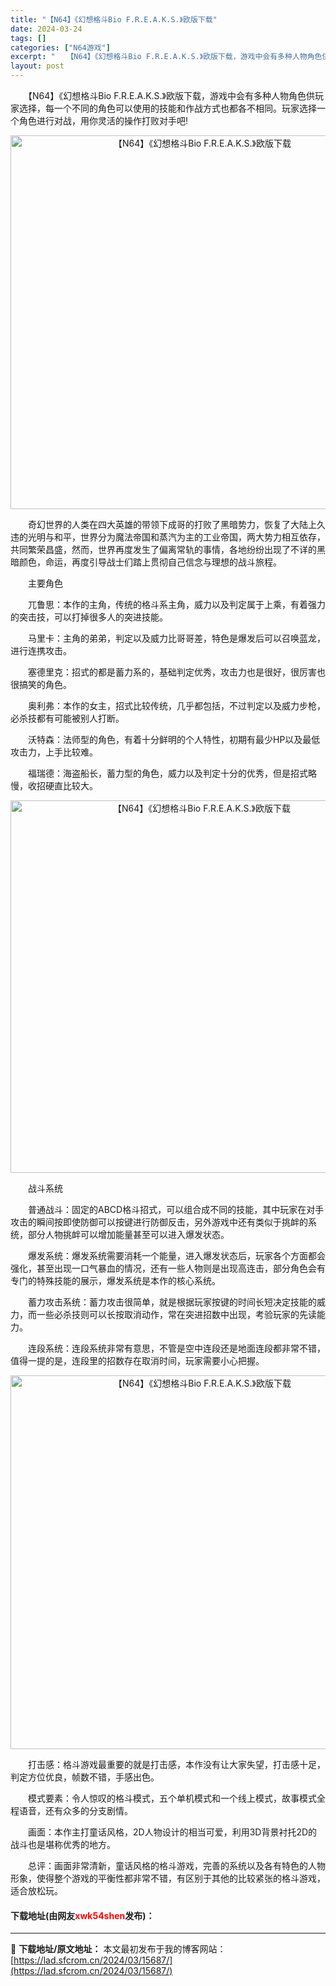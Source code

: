 ```yaml
---
title: "【N64】《幻想格斗Bio F.R.E.A.K.S.》欧版下载"
date: 2024-03-24
tags: []
categories: ["N64游戏"]
excerpt: "　　【N64】《幻想格斗Bio F.R.E.A.K.S.》欧版下载，游戏中会有多种人物角色供玩家选择，每一个不同的角色可以使用的技能和作战方式也都各不相同。玩家选择一个角色进行对战，用你灵活的操作打败对手吧! 　　奇幻世界的人类在四大英雄的带领下成哥的打败了黑暗势力，恢复了大陆上久违的光明与和平，世&hellip;"
layout: post
---
```


 <p>　　【N64】《幻想格斗Bio F.R.E.A.K.S.》欧版下载，游戏中会有多种人物角色供玩家选择，每一个不同的角色可以使用的技能和作战方式也都各不相同。玩家选择一个角色进行对战，用你灵活的操作打败对手吧!</p> <p align="center"><img align="" border="0" src="https://lad.sfcrom.cn/wp-content/uploads/2024/03/20240324_6600386e8c15e.png" width="598" alt="【N64】《幻想格斗Bio F.R.E.A.K.S.》欧版下载" /></p> <p>　　奇幻世界的人类在四大英雄的带领下成哥的打败了黑暗势力，恢复了大陆上久违的光明与和平，世界分为魔法帝国和蒸汽为主的工业帝国，两大势力相互依存，共同繁荣昌盛，然而，世界再度发生了偏离常轨的事情，各地纷纷出现了不详的黑暗颜色，命运，再度引导战士们踏上贯彻自己信念与理想的战斗旅程。</p> <p>　　主要角色</p> <p>　　兀鲁思：本作的主角，传统的格斗系主角，威力以及判定属于上乘，有着强力的突击技，可以打掉很多人的突进技能。</p> <p>　　马里卡：主角的弟弟，判定以及威力比哥哥差，特色是爆发后可以召唤蓝龙，进行连携攻击。</p> <p>　　塞德里克：招式的都是蓄力系的，基础判定优秀，攻击力也是很好，很厉害也很搞笑的角色。</p> <p>　　奥利弗：本作的女主，招式比较传统，几乎都包括，不过判定以及威力步枪，必杀技都有可能被别人打断。</p> <p>　　沃特森：法师型的角色，有着十分鲜明的个人特性，初期有最少HP以及最低攻击力，上手比较难。</p> <p>　　福瑞德：海盗船长，蓄力型的角色，威力以及判定十分的优秀，但是招式略慢，收招硬直比较大。</p> <p align="center"><img align="" border="0" src="https://lad.sfcrom.cn/wp-content/uploads/2024/03/20240324_6600386f4b79b.png" width="596" alt="【N64】《幻想格斗Bio F.R.E.A.K.S.》欧版下载" /></p> <p>　　战斗系统</p> <p>　　普通战斗：固定的ABCD格斗招式，可以组合成不同的技能，其中玩家在对手攻击的瞬间按即使防御可以按键进行防御反击，另外游戏中还有类似于挑衅的系统，部分人物挑衅可以增加能量甚至可以进入爆发状态。</p> <p>　　爆发系统：爆发系统需要消耗一个能量，进入爆发状态后，玩家各个方面都会强化，甚至出现一口气暴血的情况，还有一些人物则是出现高连击，部分角色会有专门的特殊技能的展示，爆发系统是本作的核心系统。</p> <p>　　蓄力攻击系统：蓄力攻击很简单，就是根据玩家按键的时间长短决定技能的威力，而一些必杀技则可以长按取消动作，常在突进招数中出现，考验玩家的先读能力。</p> <p>　　连段系统：连段系统非常有意思，不管是空中连段还是地面连段都非常不错，值得一提的是，连段里的招数存在取消时间，玩家需要小心把握。</p> <p align="center"><img align="" border="0" src="https://lad.sfcrom.cn/wp-content/uploads/2024/03/20240324_6600387007f90.png" width="598" alt="【N64】《幻想格斗Bio F.R.E.A.K.S.》欧版下载" /></p> <p>　　打击感：格斗游戏最重要的就是打击感，本作没有让大家失望，打击感十足，判定方位优良，帧数不错，手感出色。</p> <p>　　模式要素：令人惊叹的格斗模式，五个单机模式和一个线上模式，故事模式全程语音，还有众多的分支剧情。</p> <p>　　画面：本作主打童话风格，2D人物设计的相当可爱，利用3D背景衬托2D的战斗也是堪称优秀的地方。</p> <p>　　总评：画面非常清新，童话风格的格斗游戏，完善的系统以及各有特色的人物形象，使得整个游戏的平衡性都非常不错，有区别于其他的比较紧张的格斗游戏，适合放松玩。</p> <p><h4>下载地址(由网友<font color="red">xwk54shen</font>发布)：</h4></p> 

---
📖 **下载地址/原文地址：** 本文最初发布于我的博客网站：[https://lad.sfcrom.cn/2024/03/15687/](https://lad.sfcrom.cn/2024/03/15687/)
